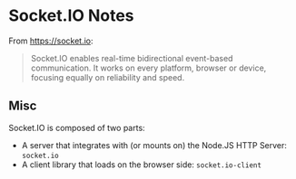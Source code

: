 # Socket.IO Notes

From https://socket.io:

> Socket.IO enables real-time bidirectional event-based communication.  It works
> on every platform, browser or device, focusing equally on reliability and speed.


## Misc

Socket.IO is composed of two parts:

* A server that integrates with (or mounts on) the Node.JS HTTP Server:
  `socket.io`
* A client library that loads on the browser side: `socket.io-client`
